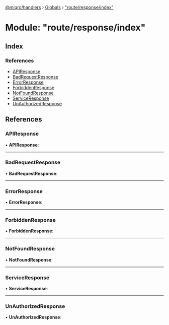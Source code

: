 [@miqro/handlers](../README.md) › [Globals](../globals.md) › ["route/response/index"](_route_response_index_.md)

# Module: "route/response/index"

## Index

### References

* [APIResponse](_route_response_index_.md#apiresponse)
* [BadRequestResponse](_route_response_index_.md#badrequestresponse)
* [ErrorResponse](_route_response_index_.md#errorresponse)
* [ForbiddenResponse](_route_response_index_.md#forbiddenresponse)
* [NotFoundResponse](_route_response_index_.md#notfoundresponse)
* [ServiceResponse](_route_response_index_.md#serviceresponse)
* [UnAuthorizedResponse](_route_response_index_.md#unauthorizedresponse)

## References

###  APIResponse

• **APIResponse**:

___

###  BadRequestResponse

• **BadRequestResponse**:

___

###  ErrorResponse

• **ErrorResponse**:

___

###  ForbiddenResponse

• **ForbiddenResponse**:

___

###  NotFoundResponse

• **NotFoundResponse**:

___

###  ServiceResponse

• **ServiceResponse**:

___

###  UnAuthorizedResponse

• **UnAuthorizedResponse**:
